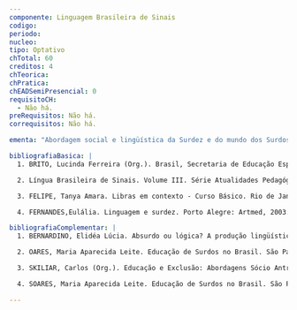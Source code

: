 ```yaml
---
componente: Linguagem Brasileira de Sinais
codigo:  
periodo: 
nucleo:
tipo: Optativo
chTotal: 60 
creditos: 4
chTeorica: 
chPratica: 
chEADSemiPresencial: 0
requisitoCH:
  - Não há.
preRequisitos: Não há.
correquisitos: Não há.

ementa: "Abordagem social e lingüística da Surdez e do mundo dos Surdos com ênfase nos aspectos específicos da Língua Brasileira de Sinais - LIBRAS. Surdez, linguagem e sociedade, contextos sociais, históricos e políticos, Comunidade, cultura, identidade, representação e alteridade Surda Estrutura lingüística e gramatical da LIBRAS, com produção de diálogos e textos."

bibliografiaBasica: |
  1. BRITO, Lucinda Ferreira (Org.). Brasil, Secretaria de Educação Especial.

  2. Língua Brasileira de Sinais. Volume III. Série Atualidades Pedagógicas, n. 4. Brasília EC/SCESP, 1998

  3. FELIPE, Tanya Amara. Libras em contexto - Curso Básico. Rio de Janeiro MEC/FNDE/SEESP, 1999.

  4. FERNANDES,Eulália. Linguagem e surdez. Porto Alegre: Artmed, 2003.

bibliografiaComplementar: |
  1. BERNARDINO, Elidéa Lúcia. Absurdo ou lógica? A produção lingüística do surdo. Belo Horizonte , Editora Profetizando vidas, 2000.

  2. OARES, Maria Aparecida Leite. Educação de Surdos no Brasil. São Paulo: EDUSF; Autores Associados, 1999.

  3. SKILIAR, Carlos (Org.). Educação e Exclusão: Abordagens Sócio Antropológicas em Educação Especial. Porto Alegre: Mediação, 1999.

  4. SOARES, Maria Aparecida Leite. Educação de Surdos no Brasil. São Paulo: EDUSF, Autores Associados, 1999.

---
```

